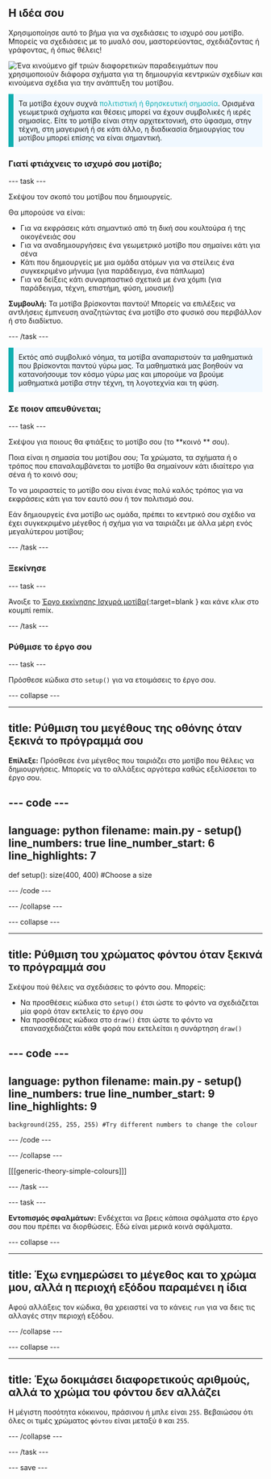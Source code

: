## Η ιδέα σου

Χρησιμοποίησε αυτό το βήμα για να σχεδιάσεις το ισχυρό σου μοτίβο. Μπορείς να σχεδιάσεις με το μυαλό σου, μαστορεύοντας, σχεδιάζοντας ή γράφοντας, ή όπως θέλεις!

![Ένα κινούμενο gif τριών διαφορετικών παραδειγμάτων που χρησιμοποιούν διάφορα σχήματα για τη δημιουργία κεντρικών σχεδίων και κινούμενα σχέδια για την ανάπτυξη του μοτίβου.](images/ideas-1.gif)

<p style="border-left: solid; border-width:10px; border-color: #0faeb0; background-color: aliceblue; padding: 10px;">Τα μοτίβα έχουν συχνά <span style="color: #0faeb0">πολιτιστική ή θρησκευτική σημασία</span>. Ορισμένα γεωμετρικά σχήματα και θέσεις μπορεί να έχουν συμβολικές ή ιερές σημασίες. Είτε το μοτίβο είναι στην αρχιτεκτονική, στο ύφασμα, στην τέχνη, στη μαγειρική ή σε κάτι άλλο, η διαδικασία δημιουργίας του μοτίβου μπορεί επίσης να είναι σημαντική.</p>

### Γιατί φτιάχνεις το ισχυρό σου μοτίβο;

--- task ---

Σκέψου τον σκοπό του μοτίβου που δημιουργείς.

Θα μπορούσε να είναι:
- Για να εκφράσεις κάτι σημαντικό από τη δική σου κουλτούρα ή της οικογένειάς σου
- Για να αναδημιουργήσεις ένα γεωμετρικό μοτίβο που σημαίνει κάτι για σένα
- Κάτι που δημιουργείς με μια ομάδα ατόμων για να στείλεις ένα συγκεκριμένο μήνυμα (για παράδειγμα, ένα πάπλωμα)
- Για να δείξεις κάτι συναρπαστικό σχετικά με ένα χόμπι (για παράδειγμα, τέχνη, επιστήμη, φύση, μουσική)

**Συμβουλή:** Τα μοτίβα βρίσκονται παντού! Μπορείς να επιλέξεις να αντλήσεις έμπνευση αναζητώντας ένα μοτίβο στο φυσικό σου περιβάλλον ή στο διαδίκτυο.

--- /task ---

<p style="border-left: solid; border-width:10px; border-color: #0faeb0; background-color: aliceblue; padding: 10px;">Εκτός από συμβολικό νόημα, τα μοτίβα αναπαριστούν τα μαθηματικά που βρίσκονται παντού γύρω μας. Τα μαθηματικά μας βοηθούν να κατανοήσουμε τον κόσμο γύρω μας και μπορούμε να βρούμε μαθηματικά μοτίβα στην τέχνη, τη λογοτεχνία και τη φύση. </p>

### Σε ποιον απευθύνεται;

--- task ---

Σκέψου για ποιους θα φτιάξεις το μοτίβο σου (το **κοινό ** σου).

Ποια είναι η σημασία του μοτίβου σου; Τα χρώματα, τα σχήματα ή ο τρόπος που επαναλαμβάνεται το μοτίβο θα σημαίνουν κάτι ιδιαίτερο για σένα ή το κοινό σου;

Το να μοιραστείς το μοτίβο σου είναι ένας πολύ καλός τρόπος για να εκφράσεις κάτι για τον εαυτό σου ή τον πολιτισμό σου.

Εάν δημιουργείς ένα μοτίβο ως ομάδα, πρέπει το κεντρικό σου σχέδιο να έχει συγκεκριμένο μέγεθος ή σχήμα για να ταιριάζει με άλλα μέρη ενός μεγαλύτερου μοτίβου;

--- /task ---

### Ξεκίνησε

--- task ---

Άνοιξε το [Έργο εκκίνησης Ισχυρά μοτίβα](https://trinket.io/python/6c4a0c6406){:target=blank } και κάνε κλικ στο κουμπί remix.

--- /task ---

### Ρύθμισε το έργο σου

--- task ---

Πρόσθεσε κώδικα στο `setup()` για να ετοιμάσεις το έργο σου.

--- collapse ---

---
title: Ρύθμιση του μεγέθους της οθόνης όταν ξεκινά το πρόγραμμά σου
---

**Επίλεξε:** Πρόσθεσε ένα μέγεθος που ταιριάζει στο μοτίβο που θέλεις να δημιουργήσεις. Μπορείς να το αλλάξεις αργότερα καθώς εξελίσσεται το έργο σου.

--- code ---
---
language: python filename: main.py - setup() line_numbers: true line_number_start: 6
line_highlights: 7
---
def setup(): size(400, 400) #Choose a size

--- /code ---

--- /collapse ---

--- collapse ---

---
title: Ρύθμιση του χρώματος φόντου όταν ξεκινά το πρόγραμμά σου
---

Σκέψου πού θέλεις να σχεδιάσεις το φόντο σου. Μπορείς:
+ Να προσθέσεις κώδικα στο `setup()` έτσι ώστε το φόντο να σχεδιάζεται μία φορά όταν εκτελείς το έργο σου
+ Να προσθέσεις κώδικα στο `draw()` έτσι ώστε το φόντο να επανασχεδιάζεται κάθε φορά που εκτελείται η συνάρτηση `draw()`

--- code ---
---
language: python filename: main.py - setup() line_numbers: true line_number_start: 9
line_highlights: 9
---

    background(255, 255, 255) #Try different numbers to change the colour

--- /code ---

--- /collapse ---

[[[generic-theory-simple-colours]]]

--- /task ---

--- task ---

**Εντοπισμός σφαλμάτων:** Ενδέχεται να βρεις κάποια σφάλματα στο έργο σου που πρέπει να διορθώσεις. Εδώ είναι μερικά κοινά σφάλματα.

--- collapse ---

---
title: Έχω ενημερώσει το μέγεθος και το χρώμα μου, αλλά η περιοχή εξόδου παραμένει η ίδια
---

Αφού αλλάξεις τον κώδικα, θα χρειαστεί να το κάνεις `run` για να δεις τις αλλαγές στην περιοχή εξόδου.

--- /collapse ---

--- collapse ---

---
title: Έχω δοκιμάσει διαφορετικούς αριθμούς, αλλά το χρώμα του φόντου δεν αλλάζει
---

Η μέγιστη ποσότητα κόκκινου, πράσινου ή μπλε είναι `255`. Βεβαιώσου ότι όλες οι τιμές χρώματος `φόντου` είναι μεταξύ `0` και `255`.

--- /collapse ---

--- /task ---


--- save ---
